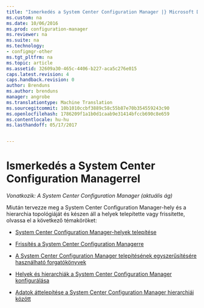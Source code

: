 ```yaml
---
title: "Ismerkedés a System Center Configuration Manager |} Microsoft Docs"
ms.custom: na
ms.date: 10/06/2016
ms.prod: configuration-manager
ms.reviewer: na
ms.suite: na
ms.technology:
- configmgr-other
ms.tgt_pltfrm: na
ms.topic: article
ms.assetid: 32609a30-465c-4406-b227-aca5c276e015
caps.latest.revision: 4
caps.handback.revision: 0
author: Brenduns
ms.author: brenduns
manager: angrobe
ms.translationtype: Machine Translation
ms.sourcegitcommit: 10b1010ccbf3889c58c55b87e70b354559243c90
ms.openlocfilehash: 1786209f1a1b0d1caab9e31414bfccb690c8e659
ms.contentlocale: hu-hu
ms.lasthandoff: 05/17/2017


---
```

# <a name="start-using-system-center-configuration-manager"></a>Ismerkedés a System Center Configuration Managerrel

*Vonatkozik: A System Center Configuration Manager (aktuális ág)*

Miután tervezze meg a System Center Configuration Manager-hely és a hierarchia topológiáját és készen áll a helyek telepítette vagy frissítette, olvassa el a következő témaköröket:  

-   [System Center Configuration Manager-helyek telepítése](/sccm/core/servers/deploy/install/installing-sites)  

-   [Frissítés a System Center Configuration Managerre](../../../core/servers/deploy/install/upgrade-to-configuration-manager.md)  

-   [A System Center Configuration Manager telepítésének egyszerűsítésére használható forgatókönyvek](../../../core/servers/deploy/install/scenarios-to-streamline-your-installation.md)  

-   [Helyek és hierarchiák a System Center Configuration Manager konfigurálása](../../../core/servers/deploy/configure/configure-sites-and-hierarchies.md)  

-   [Adatok áttelepítése a System Center Configuration Manager hierarchiái között](../../../core/migration/migrate-data-between-hierarchies.md)  

